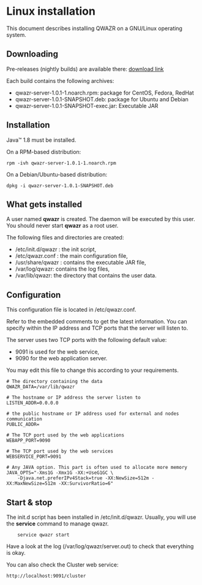 Linux installation
==================

This document describes installing QWAZR on a GNU/Linux operating system.

Downloading
-----------

Pre-releases (nightly builds) are available there:
[download link](http://download.qwazr.com)


Each build contains the following archives:
- qwazr-server-1.0.1-1.noarch.rpm: package for CentOS, Fedora, RedHat
- qwazr-server-1.0.1-SNAPSHOT.deb: package for Ubuntu and Debian
- qwazr-server-1.0.1-SNAPSHOT-exec.jar: Executable JAR

Installation
------------

Java™ 1.8 must be installed.

On a RPM-based distribution:

```shell
rpm -ivh qwazr-server-1.0.1-1.noarch.rpm
```

On a Debian/Ubuntu-based distribution:

```shell
dpkg -i qwazr-server-1.0.1-SNAPSHOT.deb
```

What gets installed
-------------------

A user named **qwazr** is created. The daemon will be executed by this user.
You should never start **qwazr** as a root user.

The following files and directories are created:
- /etc/init.d/qwazr : the init script,
- /etc/qwazr.conf : the main configuration file,
- /usr/share/qwazr : contains the executable JAR file,
- /var/log/qwazr: contains the log files,
- /var/lib/qwazr: the directory that contains the user data.

Configuration
-------------

This configuration file is located in /etc/qwazr.conf.

Refer to the embedded comments to get the latest information.
You can specify within the IP address and TCP ports that the server will listen to.

The server uses two TCP ports with the following default value:
- 9091 is used for the web service,
- 9090 for the web application server.

You may edit this file to change this according to your requirements.

```shell
# The directory containing the data
QWAZR_DATA=/var/lib/qwazr

# The hostname or IP address the server listen to
LISTEN_ADDR=0.0.0.0

# the public hostname or IP address used for external and nodes communication
PUBLIC_ADDR=

# The TCP port used by the web applications
WEBAPP_PORT=9090

# The TCP port used by the web services
WEBSERVICE_PORT=9091

# Any JAVA option. This part is often used to allocate more memory
JAVA_OPTS="-Xms1G -Xmx1G -XX:+UseG1GC \
    -Djava.net.preferIPv4Stack=true -XX:NewSize=512m -XX:MaxNewSize=512m -XX:SurvivorRatio=6"
```

Start & stop
------------

The init.d script has been installed in /etc/init.d/qwazr.
Usually, you will use the **service** command to manage qwazr.

```shell
    service qwazr start
```

Have a look at the log (/var/log/qwazr/server.out) to check that everything is okay.

You can also check the Cluster web service:

```
http://localhost:9091/cluster
```